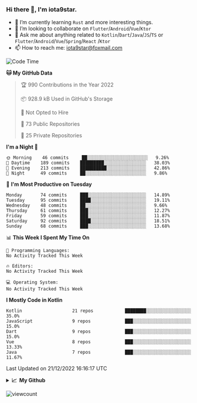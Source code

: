 ### Hi there 👋, I'm iota9star.

- 🌱 I’m currently learning `Rust` and more interesting things.
- 👯 I’m looking to collaborate on `Flutter`/`Android`/`Vue`/`Ktor`
- 💬 Ask me about anything related to `Kotlin`/`Dart`/`Java`/`JS`/`TS` or `Flutter`/`Android`/`Vue`/`Spring`/`React`
  /`Ktor`
- 📫 How to reach me: [iota9star@foxmail.com](iota9star@foxmail.com)



<!--START_SECTION:waka-->
![Code Time](http://img.shields.io/badge/Code%20Time-3%2C090%20hrs%2054%20mins-blue)

**🐱 My GitHub Data** 

> 🏆 990 Contributions in the Year 2022
 > 
> 📦 928.9 kB Used in GitHub's Storage 
 > 
> 🚫 Not Opted to Hire
 > 
> 📜 73 Public Repositories 
 > 
> 🔑 25 Private Repositories  
 > 
**I'm a Night 🦉** 

```text
🌞 Morning    46 commits     ██░░░░░░░░░░░░░░░░░░░░░░░   9.26% 
🌆 Daytime    189 commits    █████████░░░░░░░░░░░░░░░░   38.03% 
🌃 Evening    213 commits    ██████████░░░░░░░░░░░░░░░   42.86% 
🌙 Night      49 commits     ██░░░░░░░░░░░░░░░░░░░░░░░   9.86%

```
📅 **I'm Most Productive on Tuesday** 

```text
Monday       74 commits     ███░░░░░░░░░░░░░░░░░░░░░░   14.89% 
Tuesday      95 commits     ████░░░░░░░░░░░░░░░░░░░░░   19.11% 
Wednesday    48 commits     ██░░░░░░░░░░░░░░░░░░░░░░░   9.66% 
Thursday     61 commits     ███░░░░░░░░░░░░░░░░░░░░░░   12.27% 
Friday       59 commits     ███░░░░░░░░░░░░░░░░░░░░░░   11.87% 
Saturday     92 commits     ████░░░░░░░░░░░░░░░░░░░░░   18.51% 
Sunday       68 commits     ███░░░░░░░░░░░░░░░░░░░░░░   13.68%

```


📊 **This Week I Spent My Time On** 

```text
💬 Programming Languages: 
No Activity Tracked This Week

🔥 Editors: 
No Activity Tracked This Week

💻 Operating System: 
No Activity Tracked This Week

```

**I Mostly Code in Kotlin** 

```text
Kotlin                   21 repos            ████████░░░░░░░░░░░░░░░░░   35.0% 
JavaScript               9 repos             ███░░░░░░░░░░░░░░░░░░░░░░   15.0% 
Dart                     9 repos             ███░░░░░░░░░░░░░░░░░░░░░░   15.0% 
Vue                      8 repos             ███░░░░░░░░░░░░░░░░░░░░░░   13.33% 
Java                     7 repos             ███░░░░░░░░░░░░░░░░░░░░░░   11.67%

```



 Last Updated on 21/12/2022 16:16:17 UTC
<!--END_SECTION:waka-->

<details>
  <summary><b>📈&nbsp;&nbsp;My Github</b></summary>
  <br>
  <img src='https://github-profile-trophy.vercel.app/?username=iota9star'>
  <img src='https://bad-apple-github-readme.vercel.app/api?show_bg=1&username=iota9star&hide_title=true'>
  <img src='http://cr-skills-chart-widget.azurewebsites.net/api/api?username=iota9star'>
</details>


![viewcount](https://count.getloli.com/get/@iota9star?theme=rule34)
